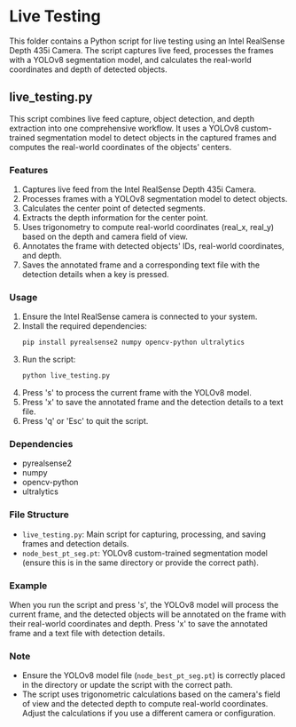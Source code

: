 # Live Testing

This folder contains a Python script for live testing using an Intel RealSense Depth 435i Camera. The script captures live feed, processes the frames with a YOLOv8 segmentation model, and calculates the real-world coordinates and depth of detected objects.

## live_testing.py

This script combines live feed capture, object detection, and depth extraction into one comprehensive workflow. It uses a YOLOv8 custom-trained segmentation model to detect objects in the captured frames and computes the real-world coordinates of the objects' centers.

### Features

1. Captures live feed from the Intel RealSense Depth 435i Camera.
2. Processes frames with a YOLOv8 segmentation model to detect objects.
3. Calculates the center point of detected segments.
4. Extracts the depth information for the center point.
5. Uses trigonometry to compute real-world coordinates (real_x, real_y) based on the depth and camera field of view.
6. Annotates the frame with detected objects' IDs, real-world coordinates, and depth.
7. Saves the annotated frame and a corresponding text file with the detection details when a key is pressed.

### Usage

1. Ensure the Intel RealSense camera is connected to your system.
2. Install the required dependencies:
   ```bash
   pip install pyrealsense2 numpy opencv-python ultralytics
   ```
3. Run the script:
   ```bash
   python live_testing.py
   ```
4. Press 's' to process the current frame with the YOLOv8 model.
5. Press 'x' to save the annotated frame and the detection details to a text file.
6. Press 'q' or 'Esc' to quit the script.

### Dependencies

- pyrealsense2
- numpy
- opencv-python
- ultralytics

### File Structure

- `live_testing.py`: Main script for capturing, processing, and saving frames and detection details.
- `node_best_pt_seg.pt`: YOLOv8 custom-trained segmentation model (ensure this is in the same directory or provide the correct path).

### Example

When you run the script and press 's', the YOLOv8 model will process the current frame, and the detected objects will be annotated on the frame with their real-world coordinates and depth. Press 'x' to save the annotated frame and a text file with detection details.

### Note

- Ensure the YOLOv8 model file (`node_best_pt_seg.pt`) is correctly placed in the directory or update the script with the correct path.
- The script uses trigonometric calculations based on the camera's field of view and the detected depth to compute real-world coordinates. Adjust the calculations if you use a different camera or configuration.
```
